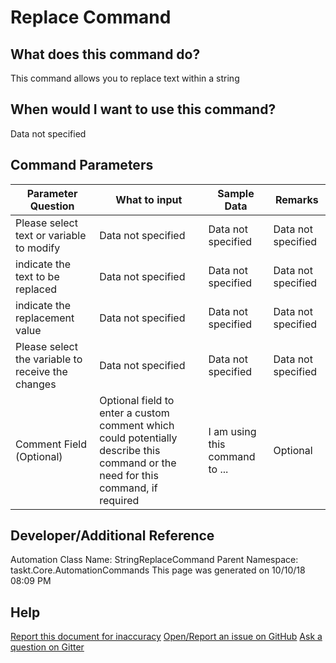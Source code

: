 <!--TITLE: Replace Command -->
<!-- SUBTITLE: a command in the Data Commands group -->
# Replace Command


## What does this command do?
This command allows you to replace text within a string


## When would I want to use this command?
Data not specified


## Command Parameters
| Parameter Question   	| What to input  	|  Sample Data 	| Remarks  	|
| ---                    | ---               | ---           | ---       |
|Please select text or variable to modify|Data not specified|Data not specified|Data not specified|
|indicate the text to be replaced|Data not specified|Data not specified|Data not specified|
|indicate the replacement value|Data not specified|Data not specified|Data not specified|
|Please select the variable to receive the changes|Data not specified|Data not specified|Data not specified|
|Comment Field (Optional)|Optional field to enter a custom comment which could potentially describe this command or the need for this command, if required|I am using this command to ...|Optional|


## Developer/Additional Reference
Automation Class Name: StringReplaceCommand
Parent Namespace: taskt.Core.AutomationCommands
This page was generated on 10/10/18 08:09 PM


## Help
[Report this document for inaccuracy](/#)
[Open/Report an issue on GitHub](/#)
[Ask a question on Gitter](/#)
